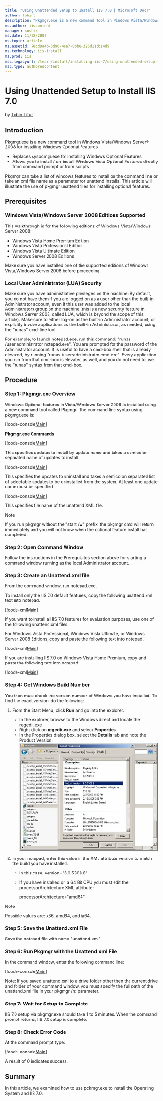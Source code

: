 ```yaml
---
title: "Using Unattended Setup to Install IIS 7.0 | Microsoft Docs"
author: tobint
description: "Pkgmgr.exe is a new command tool in Windows Vista/Windows Server ® 2008 for installing Windows Optional Features: Replaces sysocmgr.exe for installing Window..."
ms.author: iiscontent
manager: soshir
ms.date: 11/22/2007
ms.topic: article
ms.assetid: 78cd9a4b-3d90-4aa7-8bb8-326d11cb14d9
ms.technology: iis-install
ms.prod: iis
msc.legacyurl: /learn/install/installing-iis-7/using-unattended-setup-to-install-iis
msc.type: authoredcontent
---
```

Using Unattended Setup to Install IIS 7.0
====================
by [Tobin Titus](https://github.com/tobint)

## Introduction

Pkgmgr.exe is a new command tool in Windows Vista/Windows Server® 2008 for installing Windows Optional Features:

- Replaces sysocmgr.exe for installing Windows Optional Features
- Allows you to install / un-install Windows Vista Optional Features directly from command prompt or from scripts

Pkgmgr can take a list of windows features to install on the command line or take an xml file name as a parameter for unattend installs. This article will illustrate the use of pkgmgr unattend files for installing optional features.

## Prerequisites

### Windows Vista/Windows Server 2008 Editions Supported

This walkthrough is for the following editions of Windows Vista/Windows Server 2008:

- Windows Vista Home Premium Edition
- Windows Vista Professional Edition
- Windows Vista Ultimate Edition
- Windows Server 2008 Editions

Make sure you have installed one of the supported editions of Windows Vista/Windows Server 2008 before proceeding.

### Local User Administrator (LUA) Security

Make sure you have administrative privileges on the machine: By default, you do not have them if you are logged on as a user other than the built-in Administrator account, even if this user was added to the local Administrators group on the machine (this is a new security feature in Windows Server 2008, called LUA, which is beyond the scope of this article). Make sure to either log-on as the built-in Administrator account, or explicitly invoke applications as the built-in Administrator, as needed, using the "runas" cmd-line tool.

For example, to launch notepad.exe, run this command: "runas /user:administrator notepad.exe". You are prompted for the password of the Administrator account. It is useful to have a cmd-box shell that is already elevated, by running "runas /user:administrator cmd.exe". Every application you run from that cmd-box is elevated as well, and you do not need to use the "runas" syntax from that cmd-box.

## Procedure

### Step 1: Pkgmgr.exe Overview

Windows Optional features in Vista/Windows Server 2008 is installed using a new command tool called Pkgmgr. The command line syntax using pkgmgr.exe is:

[!code-console[Main](using-unattended-setup-to-install-iis/samples/sample1.cmd)]

**Pkgmgr.exe Commands**

[!code-console[Main](using-unattended-setup-to-install-iis/samples/sample2.cmd)]

This specifies updates to install by update name and takes a semicolon separated name of updates to install.

[!code-console[Main](using-unattended-setup-to-install-iis/samples/sample3.cmd)]

This specifies the updates to uninstall and takes a semicolon separated list of selectable updates to be uninstalled from the system. At least one update name must be specified

[!code-console[Main](using-unattended-setup-to-install-iis/samples/sample4.cmd)]

This specifies file name of the unattend XML file.

> [!NOTE]
> If you run pkgmgr without the "start /w" prefix, the pkgmgr cmd will return immediately and you will not know when the optional feature install has completed.

### Step 2: Open Command Window

Follow the instructions in the Prerequisites section above for starting a command window running as the local Administrator account.

### Step 3: Create an Unattend.xml file

From the command window, run notepad.exe.

To install only the IIS 7.0 default features, copy the following unattend.xml text into notepad.

[!code-xml[Main](using-unattended-setup-to-install-iis/samples/sample5.xml)]

If you want to install all IIS 7.0 features for evaluation purposes, use one of the following unattend.xml files.

For Windows Vista Professional, Windows Vista Ultimate, or Windows Server 2008 Editions, copy and paste the following text into notepad.


[!code-xml[Main](using-unattended-setup-to-install-iis/samples/sample6.xml)]


If you are installing IIS 7.0 on Windows Vista Home Premium, copy and paste the following text into notepad:

[!code-xml[Main](using-unattended-setup-to-install-iis/samples/sample7.xml)]

### Step 4: Get Windows Build Number

You then must check the version number of Windows you have installed. To find the exact version, do the following:

1. From the Start Menu, click **Run** and go into the explorer.  

    - In the explorer, browse to the Windows direct and locate the regedit.exe
    - Right click on **regedit.exe** and select **Properties**
    - In the Properties dialog box, select the **Details** tab and note the Product Version.  
        [![](using-unattended-setup-to-install-iis/_static/image3.jpg)](using-unattended-setup-to-install-iis/_static/image1.jpg)
2. In your notepad, enter this value in the XML attribute version to match the build you have installed.  

    - In this case, version="6.0.5308.6"
    - If you have installed on a 64 Bit CPU you must edit the processorArchitecture XML attribute:  

        processorArchitecture="amd64"  
		
> [!NOTE]
> Possible values are: x86, amd64, and ia64.

### Step 5: Save the Unattend.xml File

Save the notepad file with name "unattend.xml"

### Step 6: Run Pkgmgr with the Unattend.xml File

In the command window, enter the following command line:


[!code-console[Main](using-unattended-setup-to-install-iis/samples/sample8.cmd)]


Note: If you saved unattend.xml to a drive folder other then the current drive and folder of your command window, you must specify the full path of the unattend.xml file in your pkgmgr /n: parameter.

### Step 7: Wait for Setup to Complete

IIS 7.0 setup via pkgmgr.exe should take 1 to 5 minutes. When the command prompt returns, IIS 7.0 setup is complete.

### Step 8: Check Error Code

At the command prompt type:


[!code-console[Main](using-unattended-setup-to-install-iis/samples/sample9.cmd)]


A result of 0 indicates success.

## Summary

In this article, we examined how to use pckmgr.exe to install the Operating System and IIS 7.0.
